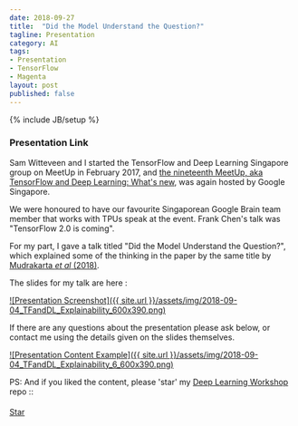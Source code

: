 ```yaml
---
date: 2018-09-27
title:  "Did the Model Understand the Question?"
tagline: Presentation
category: AI
tags:
- Presentation
- TensorFlow
- Magenta
layout: post
published: false
---
```

{% include JB/setup %}



### Presentation Link

Sam Witteveen and I started the TensorFlow and Deep Learning Singapore group on MeetUp in February 2017,
and [the nineteenth MeetUp, aka TensorFlow and Deep Learning: What's new](https://www.meetup.com/TensorFlow-and-Deep-Learning-Singapore/events/254809924/),
was again hosted by Google Singapore.


We were honoured to have our favourite Singaporean Google Brain team member that works with TPUs 
speak at the event.  Frank Chen's talk was "TensorFlow 2.0 is coming".



For my part, 
I gave a talk titled "Did the Model Understand the Question?", which explained some of the 
thinking in the paper by the same title by [Mudrakarta <i>et al</i> (2018)](https://arxiv.org/abs/1805.05492).


<!--
Outline:
  "Pathologies of Neural Models Make Interpretation Difficult" (previously "Right Answer for the Wrong Reason")
    Shi Feng <i>et al</i>
    EMNLP 2018 camera ready
    https://arxiv.org/abs/1804.07781
    
    Code : https://github.com/Cyanogenoid/pytorch-vqa
    Downloadable model : https://github.com/Cyanogenoid/pytorch-vqa/releases/tag/v1.0  # 80Mb
           

  Did the Model Understand the Question?
    Pramod Kaushik Mudrakarta <i>et al</i>
    ACL 2018 long paper ~ Google
    https://arxiv.org/abs/1805.05492
    
    Code: https://github.com/pramodkaushik/acl18_results
      https://github.com/pramodkaushik/visual_qa_analysis/tree/5edacd72ec9b1544a3776c325590aee38256d333
        Pre-process images (93 GiB of free disk space required for f16 accuracy) with [ResNet152 weights ported from Caffe] 
        and vocabularies for questions and answers with ...
      Ultimately depends on Cyanogenoid/pytorch-vqa too...
      
  cd deep-learning-workshop/notebooks/work-in-progress/did-the-model-understand-the-question
  git clone https://github.com/Cyanogenoid/pytorch-vqa.git
  wget https://github.com/Cyanogenoid/pytorch-vqa/releases/download/v1.0/2017-08-04_00.55.19.pth
  git clone https://github.com/Cyanogenoid/pytorch-resnet.git

  . ~/env3/bin/activate

  Ok, so the playground.ipynb now works...
    Let's make it produce content that is presentable, ideally :
      Have successive delete-a-word to hone questions to minimal size (hopefully ridiculous)
        Network ignores many question words, relying largely on the image to produce answers
          Model retains  more than 50% of its original accuracy even when every word that is not “color” is deleted from all questions in the validation set.
          Even when empty questions are passed as input to the network, its accuracy remains at about 44.3% of its original accuracy.  
          The top 6 words in the isolated set are {color, many, what, is, there, how}. 
          Model under-relies on important question words (e.g. nouns) 
        Add distractor text to change answers
          in not a lot of words,  | what is the answer to, | in not many words, 
        These are Ok : 
          tell me | answer this | answer this for me
    Did the model... :: "Integrated Gradients (IG)"
    Pathologies of Neural Models... :: "Input Gradient" (simpler description)
  
  

Advertise 
  Deep Learning Developer Module 1 : JumpStart
  TF&DL next == Frank
  Interns
  
!-->


The slides for my talk are here :

<a href="http://redcatlabs.com/2018-09-04_TFandDL_Explainability/" target="_blank">
![Presentation Screenshot]({{ site.url }}/assets/img/2018-09-04_TFandDL_Explainability_600x390.png)
</a>

If there are any questions about the presentation please ask below, 
or contact me using the details given on the slides themselves.

<a href="http://redcatlabs.com/2018-09-04_TFandDL_Explainability/#/6" target="_blank">
![Presentation Content Example]({{ site.url }}/assets/img/2018-09-04_TFandDL_Explainability_6_600x390.png)
</a>




PS:  And if you liked the content, please 'star' my <a href="https://github.com/mdda/deep-learning-workshop" target="_blank">Deep Learning Workshop</a> repo ::
<!-- From :: https://buttons.github.io/ -->
<!-- Place this tag where you want the button to render. -->
<span style="position:relative;top:5px;">
<a aria-label="Star mdda/deep-learning-workshop on GitHub" data-count-aria-label="# stargazers on GitHub" data-count-api="/repos/mdda/deep-learning-workshop#stargazers_count" data-count-href="/mdda/deep-learning-workshop/stargazers" data-icon="octicon-star" href="https://github.com/mdda/deep-learning-workshop" class="github-button">Star</a>
<!-- Place this tag right after the last button or just before your close body tag. -->
<script async defer id="github-bjs" src="https://buttons.github.io/buttons.js"></script>
</span>

